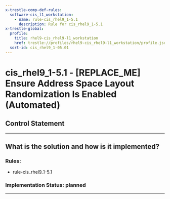 ```yaml
---
x-trestle-comp-def-rules:
  software-cis_l1_workstation:
    - name: rule-cis_rhel9_1-5.1
      description: Rule for cis_rhel9_1-5.1
x-trestle-global:
  profile:
    title: rhel9-cis_rhel9-l1_workstation
    href: trestle://profiles/rhel9-cis_rhel9-l1_workstation/profile.json
  sort-id: cis_rhel9_1-05.01
---
```


# cis_rhel9_1-5.1 - \[REPLACE_ME\] Ensure Address Space Layout Randomization Is Enabled (Automated)

## Control Statement

______________________________________________________________________

## What is the solution and how is it implemented?

<!-- For implementation status enter one of: implemented, partial, planned, alternative, not-applicable -->

<!-- Note that the list of rules under ### Rules: is read-only and changes will not be captured after assembly to JSON -->

<!-- Add control implementation description here for control: cis_rhel9_1-5.1 -->

### Rules:

  - rule-cis_rhel9_1-5.1

### Implementation Status: planned

______________________________________________________________________
